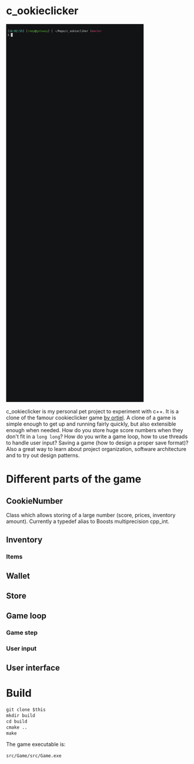 # c_ookieclicker

![demo.gif][2]

c_ookieclicker is my personal pet project to experiment with c++. It is a clone of the famour
cookieclicker game [by ortiel][1]. A clone of a game is simple enough to get up and running fairly quickly, but also extensible enough when needed. How do you store huge score numbers when they don't fit in a `long long`? How do you write a game loop, how to use threads to handle user input? Saving a game (how to design a proper save format)? Also a great way to learn about project organization, software architecture and to try out design patterns.

# Different parts of the game

## CookieNumber

Class which allows storing of a large number (score, prices, inventory amount). Currently a typedef alias to Boosts multiprecision cpp_int.  
 

## Inventory

### Items

## Wallet

## Store

## Game loop

### Game step

### User input


## User interface

# Build

    git clone $this
    mkdir build
    cd build 
    cmake ..
    make
    
The game executable is:

    src/Game/src/Game.exe

[1]: https://orteil.dashnet.org/cookieclicker/
[2]: demo3.gif